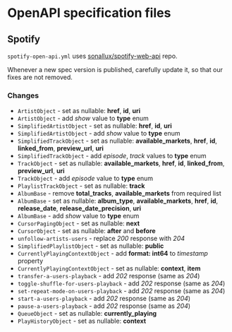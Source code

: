 # OpenAPI specification files

## Spotify

`spotify-open-api.yml` uses [sonallux/spotify-web-api](https://github.com/sonallux/spotify-web-api) repo.

Whenever a new spec version is published, carefully update it, so that our fixes are not removed.

### Changes

-   `ArtistObject` - set as nullable: **href**, **id**, **uri**
-   `ArtistObject` - add _show_ value to **type** enum
-   `SimplifiedArtistObject` - set as nullable: **href**, **id**, **uri**
-   `SimplifiedArtistObject` - add _show_ value to **type** enum
-   `SimplifiedTrackObject` - set as nullable: **available_markets**, **href**, **id**, **linked_from**, **preview_url**, **uri**
-   `SimplifiedTrackObject` - add _episode_, _track_ values to **type** enum
-   `TrackObject` - set as nullable: **available_markets**, **href**, **id**, **linked_from**, **preview_url**, **uri**
-   `TrackObject` - add _episode_ value to **type** enum
-   `PlaylistTrackObject` - set as nullable: **track**
-   `AlbumBase` - remove **total_tracks**, **available_markets** from required list
-   `AlbumBase` - set as nullable: **album_type**, **available_markets**, **href**, **id**, **release_date**, **release_date_precision**, **uri**
-   `AlbumBase` - add _show_ value to **type** enum
-   `CursorPagingObject` - set as nullable: **next**
-   `CursorObject` - set as nullable: **after** and **before**
-   `unfollow-artists-users` - replace _200_ response with _204_
-   `SimplifiedPlaylistObject` - set as nullable: **public**
-   `CurrentlyPlayingContextObject` - add **format: int64** to _timestamp_ property
-   `CurrentlyPlayingContextObject` - set as nullable: **context**, **item**
-   `transfer-a-users-playback` - add _202_ response (same as _204_)
-   `toggle-shuffle-for-users-playback` - add _202_ response (same as _204_)
-   `set-repeat-mode-on-users-playback` - add _202_ response (same as _204_)
-   `start-a-users-playback` - add _202_ response (same as _204_)
-   `pause-a-users-playback` - add _202_ response (same as _204_)
-   `QueueObject` - set as nullable: **currently_playing**
-   `PlayHistoryObject` - set as nullable: **context**
